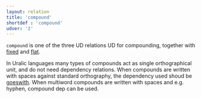 ```yaml
---
layout: relation
title: 'compound'
shortdef : 'compound'
udver: '2'
---
```


`compound` is one of the three UD relations UD for compounding,
together with [fixed]() and [flat]().

In Uralic languages many types of compounds act as single orthographical unit,
and do not need dependency relations. When compounds are written with spaces
against standard orthography, the dependency used shoud be [goeswith](). When
multiword compounds are written with spaces and e.g. hyphen, compound dep can
be used.
<!-- Interlanguage links updated Po 11. listopadu 2024, 20:10:36 CET -->

